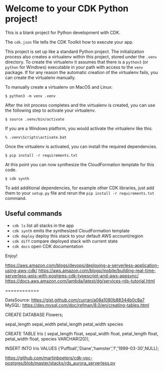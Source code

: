 
# Welcome to your CDK Python project!

This is a blank project for Python development with CDK.

The `cdk.json` file tells the CDK Toolkit how to execute your app.

This project is set up like a standard Python project.  The initialization
process also creates a virtualenv within this project, stored under the `.venv`
directory.  To create the virtualenv it assumes that there is a `python3`
(or `python` for Windows) executable in your path with access to the `venv`
package. If for any reason the automatic creation of the virtualenv fails,
you can create the virtualenv manually.

To manually create a virtualenv on MacOS and Linux:

```
$ python3 -m venv .venv
```

After the init process completes and the virtualenv is created, you can use the following
step to activate your virtualenv.

```
$ source .venv/bin/activate
```

If you are a Windows platform, you would activate the virtualenv like this:

```
% .venv\Scripts\activate.bat
```

Once the virtualenv is activated, you can install the required dependencies.

```
$ pip install -r requirements.txt
```

At this point you can now synthesize the CloudFormation template for this code.

```
$ cdk synth
```

To add additional dependencies, for example other CDK libraries, just add
them to your `setup.py` file and rerun the `pip install -r requirements.txt`
command.

## Useful commands

 * `cdk ls`          list all stacks in the app
 * `cdk synth`       emits the synthesized CloudFormation template
 * `cdk deploy`      deploy this stack to your default AWS account/region
 * `cdk diff`        compare deployed stack with current state
 * `cdk docs`        open CDK documentation

Enjoy!

https://aws.amazon.com/blogs/devops/deploying-a-serverless-application-using-aws-cdk/
https://aws.amazon.com/blogs/mobile/building-real-time-serverless-apis-with-postgres-cdk-typescript-and-aws-appsync/
https://docs.aws.amazon.com/lambda/latest/dg/services-rds-tutorial.html


============

DataSource: https://gist.github.com/curran/a08a1080b88344b0c8a7
MySQL: https://dev.mysql.com/doc/refman/8.0/en/creating-tables.html


CREATE DATABASE Flowers;


sepal_length	sepal_width	petal_length	petal_width	species

CREATE TABLE Iris (
sepal_length float, 
sepal_width float, 
petal_length float, 
petal_width float, 
species VARCHAR(20));


INSERT INTO Iris VALUES ('Puffball','Diane','hamster','f','1999-03-30',NULL);

https://github.com/martinbpeters/cdk-vpc-postgres/blob/master/stacks/rds_aurora_serverless.py